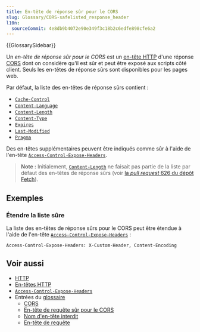```yaml
---
title: En-tête de réponse sûr pour le CORS
slug: Glossary/CORS-safelisted_response_header
l10n:
  sourceCommit: 4e8db9b4072e90e349f3c18b2c6edfe898cfe6a2
---
```


{{GlossarySidebar}}

Un _en-tête de réponse sûr pour le CORS_ est un [en-tête HTTP](/fr/docs/Web/HTTP/Headers) d'une réponse [CORS](/fr/docs/Web/HTTP/CORS) dont on considère qu'il est sûr et peut être exposé aux scripts côté client. Seuls les en-têtes de réponse sûrs sont disponibles pour les pages web.

Par défaut, la liste des en-têtes de réponse sûrs contient&nbsp;:

- [`Cache-Control`](/fr/docs/Web/HTTP/Headers/Cache-Control)
- [`Content-Language`](/fr/docs/Web/HTTP/Headers/Content-Language)
- [`Content-Length`](/fr/docs/Web/HTTP/Headers/Content-Length)
- [`Content-Type`](/fr/docs/Web/HTTP/Headers/Content-Type)
- [`Expires`](/fr/docs/Web/HTTP/Headers/Expires)
- [`Last-Modified`](/fr/docs/Web/HTTP/Headers/Last-Modified)
- [`Pragma`](/fr/docs/Web/HTTP/Headers/Pragma)

Des en-têtes supplémentaires peuvent être indiqués comme sûr à l'aide de l'en-tête [`Access-Control-Expose-Headers`](/fr/docs/Web/HTTP/Headers/Access-Control-Expose-Headers).

> **Note :** Initialement, [`Content-Length`](/fr/docs/Web/HTTP/Headers/Content-Length) ne faisait pas partie de la liste par défaut des en-têtes de réponse sûrs (voir [la <i lang="en">pull request</i> 626 du dépôt Fetch](https://github.com/whatwg/fetch/pull/626)).

## Exemples

### Étendre la liste sûre

La liste des en-têtes de réponse sûrs pour le CORS peut être étendue à l'aide de l'en-tête [`Access-Control-Expose-Headers`](/fr/docs/Web/HTTP/Headers/Access-Control-Expose-Headers)&nbsp;:

```http
Access-Control-Expose-Headers: X-Custom-Header, Content-Encoding
```

## Voir aussi

- [HTTP](/fr/docs/Web/HTTP)
- [En-têtes HTTP](/fr/docs/Web/HTTP/Headers)
- [`Access-Control-Expose-Headers`](/fr/docs/Web/HTTP/Headers/Access-Control-Expose-Headers)
- Entrées du [glossaire](/fr/docs/Glossary)
  - [CORS](/fr/docs/Glossary/CORS)
  - [En-tête de requête sûr pour le CORS](/fr/docs/Glossary/CORS-safelisted_request_header)
  - [Nom d'en-tête interdit](/fr/docs/Glossary/Forbidden_header_name)
  - [En-tête de requête](/fr/docs/Glossary/Request_header)
